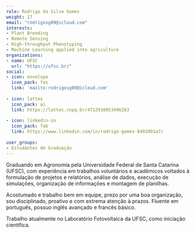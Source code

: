 ```yaml
---
role: Rodrigo da Silva Gomes
weight: 17
email: "rodrigosg09@icloud.com"
interests:
- Plant Breeding
- Remote Sensing
- High-throughput Phenotyping
- Machine Learning applied into agriculture
organizations:
- name: UFSC
  url: "https://ufsc.br/"
social:
- icon: envelope
  icon_pack: fas
  link: 'mailto:rodrigosg09@icloud.com'
  
- icon: lattes
  icon_pack: ai
  link: https://lattes.cnpq.br/4712916053496263
    
- icon: linkedin-in
  icon_pack: fab
  link: https://www.linkedin.com/in/rodrigo-gomes-8492001a7/
  
user_groups:
- Estudantes de Graduação
---
```


Graduando em Agronomia pela Universidade Federal de Santa Catarina (UFSC), com
experiência em trabalhos voluntários e acadêmicos voltados à formulação de
projetos e relatórios, análise de dados, execução de simulações, organização de
informações e montagem de planilhas.

Acostumado e trabalho bem em equipe, prezo por uma boa organização, sou
disciplinado, proativo e com extrema atenção à prazos. Fluente em português,
possuo inglês avançado e francês básico.

Trabalho atualmente no Laboratório Fotovoltaica da UFSC, como iniciação
científica.
